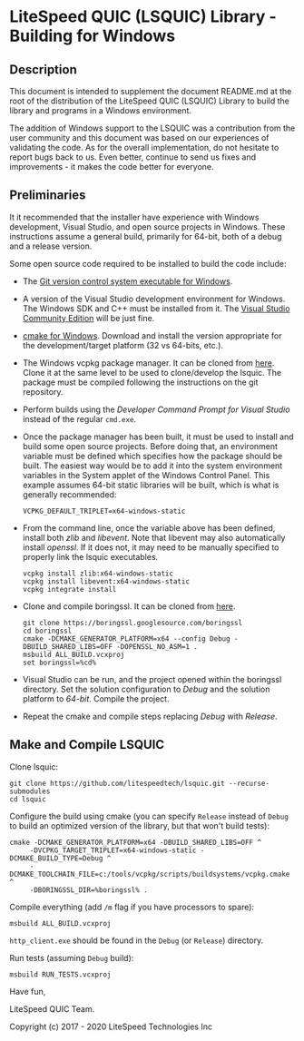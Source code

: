 LiteSpeed QUIC (LSQUIC) Library - Building for Windows
======================================================

Description
-----------

This document is intended to supplement the document README.md at the
root of the distribution of the LiteSpeed QUIC (LSQUIC) Library
to build the library and programs in a Windows environment.  

The addition of Windows support to the LSQUIC was a contribution 
from the user community and this document was based on our experiences
of validating the code.  As for the overall implementation, do not hesitate
to report bugs back to us.  Even better, continue to send us fixes and 
improvements - it makes the code better for everyone.


Preliminaries
-------------
It it recommended that the installer have experience with Windows development,
Visual Studio, and open source projects in Windows.  These instructions assume
a general build, primarily for 64-bit, both of a debug and a release version.

Some open source code required to be installed to build the code include:
   - The [Git version control system executable for Windows](https://git-scm.com/download/win).
   - A version of the Visual Studio development environment for Windows.  
     The Windows SDK and C++ must be installed from it.  The 
     [Visual Studio Community Edition](https://www.visualstudio.com/thank-you-downloading-visual-studio) will be just fine.
   - [cmake for Windows](https://cmake.org/download/).  Download and install the 
     version appropriate for the development/target platform (32 vs 64-bits, 
     etc.).
   - The Windows vcpkg package manager.  It can be cloned from [here](https://github.com/Microsoft/vcpkg).
     Clone it at the same level to be used to clone/develop the lsquic.
     The package must be compiled following the instructions on the git 
     repository.
   - Perform builds using the _Developer Command Prompt for Visual Studio_ instead
     of the regular `cmd.exe`.
   - Once the package manager has been built, it must be used to install
     and build some open source projects.  Before doing that, an environment 
     variable must be defined which specifies how the package should be built.
     The easiest way would be to add it into the system environment variables
     in the System applet of the Windows Control Panel.  This example assumes 
     64-bit static libraries will be built, which is what is generally 
     recommended:
        ```
        VCPKG_DEFAULT_TRIPLET=x64-windows-static
        ```
   - From the command line, once the variable above has been defined, install
     both *zlib* and *libevent*.  Note that libevent may also automatically 
     install *openssl*.  If it does not, it may need to be manually specified 
     to properly link the lsquic executables.
        ```
        vcpkg install zlib:x64-windows-static
        vcpkg install libevent:x64-windows-static
        vcpkg integrate install
        ```
   - Clone and compile boringssl.  It can be cloned from [here](https://boringssl.googlesource.com/boringssl).
   
        ```
        git clone https://boringssl.googlesource.com/boringssl
        cd boringssl
        cmake -DCMAKE_GENERATOR_PLATFORM=x64 --config Debug -DBUILD_SHARED_LIBS=OFF -DOPENSSL_NO_ASM=1 .
        msbuild ALL_BUILD.vcxproj
        set boringssl=%cd%
        ```
   - Visual Studio can be run, and the project opened within the boringssl
     directory.  Set the solution configuration to *Debug* and the solution 
     platform to *64-bit*.  Compile the project.
   - Repeat the cmake and compile steps replacing *Debug* with *Release*.

Make and Compile LSQUIC
-----------------------


Clone lsquic:

   ```
   git clone https://github.com/litespeedtech/lsquic.git --recurse-submodules
   cd lsquic
   ```

Configure the build using cmake (you can specify `Release` instead of `Debug`
to build an optimized version of the library, but that won't build tests):

   ```
   cmake -DCMAKE_GENERATOR_PLATFORM=x64 -DBUILD_SHARED_LIBS=OFF ^
        -DVCPKG_TARGET_TRIPLET=x64-windows-static -DCMAKE_BUILD_TYPE=Debug ^
        -DCMAKE_TOOLCHAIN_FILE=c:/tools/vcpkg/scripts/buildsystems/vcpkg.cmake ^
        -DBORINGSSL_DIR=%boringssl% .
   ```

Compile everything (add `/m` flag if you have processors to spare):

   ```
   msbuild ALL_BUILD.vcxproj
   ```

`http_client.exe` should be found in the `Debug` (or `Release`) directory.
   
Run tests (assuming `Debug` build):

   ```
   msbuild RUN_TESTS.vcxproj
   ```

Have fun,

LiteSpeed QUIC Team.

Copyright (c) 2017 - 2020 LiteSpeed Technologies Inc
